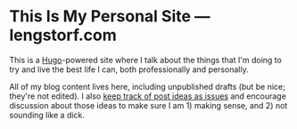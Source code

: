 # This Is My Personal Site — lengstorf.com

This is a [Hugo](http://gohugo.io/)-powered site where I talk about the things that I'm doing to try and live the best life I can, both professionally and personally.

All of my blog content lives here, including unpublished drafts (but be nice; they're not edited). I also [keep track of post ideas as issues](https://github.com/jlengstorf/lengstorf.com/issues) and encourage discussion about those ideas to make sure I am 1) making sense, and 2) not sounding like a dick.
